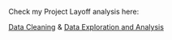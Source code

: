 Check my Project Layoff analysis here:

[Data Cleaning](./Data_Cleaning_Layoffs.md) & [Data Exploration and Analysis](./Data_Exploration_Layoffs.md)
